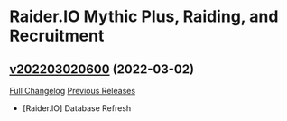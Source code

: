 # Raider.IO Mythic Plus, Raiding, and Recruitment

## [v202203020600](https://github.com/RaiderIO/raiderio-addon/tree/v202203020600) (2022-03-02)
[Full Changelog](https://github.com/RaiderIO/raiderio-addon/compare/v202203010600...v202203020600) [Previous Releases](https://github.com/RaiderIO/raiderio-addon/releases)

- [Raider.IO] Database Refresh  
